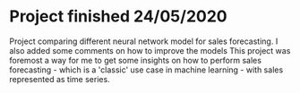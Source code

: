 # Project finished 24/05/2020
Project comparing different neural network model for sales forecasting.
I also added some comments on how to improve the models
This project was foremost a way for me to get some insights on how to perform sales forecasting - which is a 'classic' use case in machine learning - with sales represented as time series.
